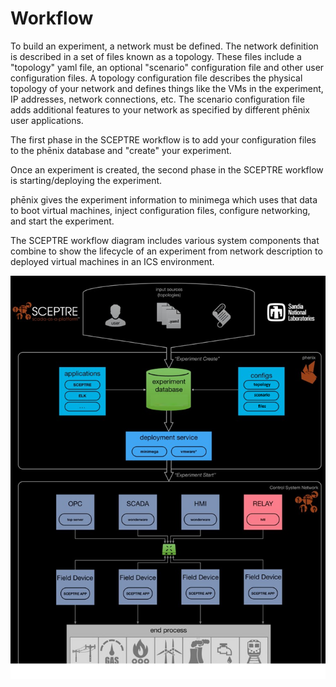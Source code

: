 # Workflow

To build an experiment, a network must be defined. The network definition is described in a set of files known as a topology. These files include a "topology" yaml file, an optional "scenario" configuration file and other user configuration files. A topology configuration file describes the physical topology of your network and defines things like the VMs in the experiment, IP addresses, network connections, etc. The scenario configuration file adds additional features to your network as specified by different phēnix user applications.

The first phase in the SCEPTRE workflow is to add your configuration files to the phēnix database and "create" your experiment. 

Once an experiment is created, the second phase in the SCEPTRE workflow is starting/deploying the experiment.

phēnix gives the experiment information to minimega which uses that data to boot virtual machines, inject configuration files, configure networking, and start the experiment.

The SCEPTRE workflow diagram includes various system components that combine to show the lifecycle of an experiment from network description to deployed virtual machines in an ICS environment.

![](img/workflow.png)
